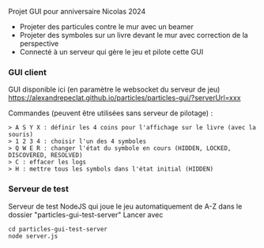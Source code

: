 Projet GUI pour anniversaire Nicolas 2024
- Projeter des particules contre le mur avec un beamer
- Projeter des symboles sur un livre devant le mur avec correction de la perspective
- Connecté à un serveur qui gère le jeu et pilote cette GUI

### GUI client
GUI disponible ici (en paramètre le websocket du serveur de jeu)
https://alexandrepeclat.github.io/particles/particles-gui/?serverUrl=xxx

Commandes (peuvent être utilisées sans serveur de pilotage) :
```
> A S Y X : définir les 4 coins pour l'affichage sur le livre (avec la souris)
> 1 2 3 4 : choisir l'un des 4 symboles
> Q W E R : changer l'état du symbole en cours (HIDDEN, LOCKED, DISCOVERED, RESOLVED)
> C : effacer les logs
> H : mettre tous les symbols dans l'état initial (HIDDEN)
```

### Serveur de test
Serveur de test NodeJS qui joue le jeu automatiquement de A-Z dans le dossier "particles-gui-test-server"
Lancer avec 
```
cd particles-gui-test-server
node server.js
```

